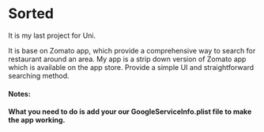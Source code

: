 Sorted
======

It is my last project for Uni.

It is base on Zomato app, which provide a comprehensive way to search for restaurant around an area. My app is a strip down version of Zomato app which is available on the app store. Provide a simple UI and straightforward searching method.

#### Notes: 
#### What you need to do is add your our GoogleServiceInfo.plist file to make the app working.
